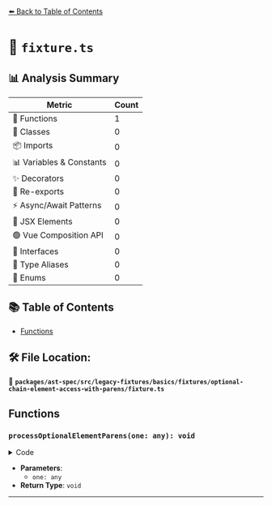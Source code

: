 [⬅️ Back to Table of Contents](../../../../../../../index.md)

# 📄 `fixture.ts`

## 📊 Analysis Summary

| Metric | Count |
|--------|-------|
| 🔧 Functions | 1 |
| 🧱 Classes | 0 |
| 📦 Imports | 0 |
| 📊 Variables & Constants | 0 |
| ✨ Decorators | 0 |
| 🔄 Re-exports | 0 |
| ⚡ Async/Await Patterns | 0 |
| 💠 JSX Elements | 0 |
| 🟢 Vue Composition API | 0 |
| 📐 Interfaces | 0 |
| 📑 Type Aliases | 0 |
| 🎯 Enums | 0 |

## 📚 Table of Contents

- [Functions](#functions)

## 🛠️ File Location:
📂 **`packages/ast-spec/src/legacy-fixtures/basics/fixtures/optional-chain-element-access-with-parens/fixture.ts`**

## Functions

### `processOptionalElementParens(one: any): void`

<details><summary>Code</summary>

```ts
function processOptionalElementParens(one?: any) {
  one?.[2];
  (one?.[2])[3];
  one[2]?.[3];
  (one[2]?.[3])[4];
  one[2]?.[3]?.[4];
  (one[2]?.[3]?.[4])[5];
}
```
</details>

- **Parameters**:
  - `one: any`
- **Return Type**: `void`

---